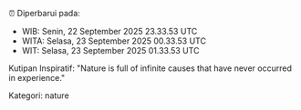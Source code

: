 ⏰ Diperbarui pada:
- WIB: Senin, 22 September 2025 23.33.53 UTC
- WITA: Selasa, 23 September 2025 00.33.53 UTC
- WIT: Selasa, 23 September 2025 01.33.53 UTC

Kutipan Inspiratif:
"Nature is full of infinite causes that have never occurred in experience."


Kategori: nature

